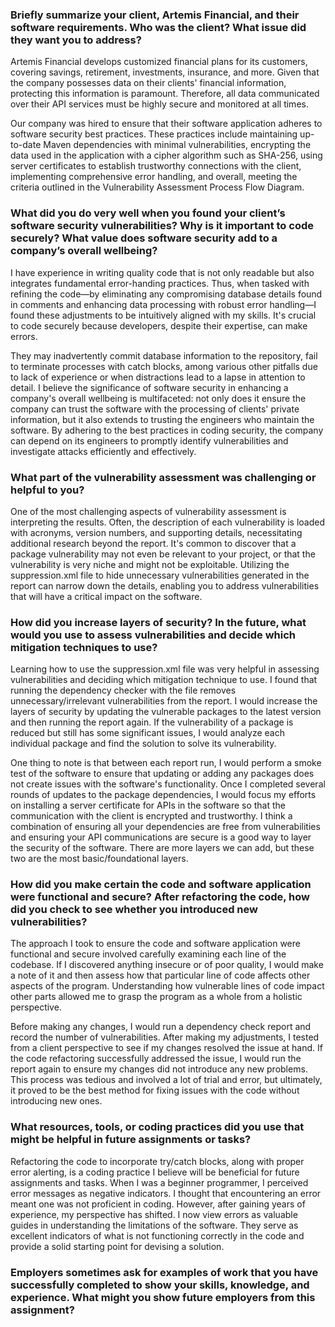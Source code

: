 ### Briefly summarize your client, Artemis Financial, and their software requirements. Who was the client? What issue did they want you to address?

Artemis Financial develops customized financial plans for its customers, covering savings, retirement, investments, insurance, and more. Given that the company possesses data on their clients' financial information, protecting this information is paramount. Therefore, all data communicated over their API services must be highly secure and monitored at all times.

Our company was hired to ensure that their software application adheres to software security best practices. These practices include maintaining up-to-date Maven dependencies with minimal vulnerabilities, encrypting the data used in the application with a cipher algorithm such as SHA-256, using server certificates to establish trustworthy connections with the client, implementing comprehensive error handling, and overall, meeting the criteria outlined in the Vulnerability Assessment Process Flow Diagram.

### What did you do very well when you found your client’s software security vulnerabilities? Why is it important to code securely? What value does software security add to a company’s overall wellbeing?

I have experience in writing quality code that is not only readable but also integrates fundamental error-handing practices. Thus, when tasked with refining the code—by eliminating any compromising database details found in comments and enhancing data processing with robust error handling—I found these adjustments to be intuitively aligned with my skills. It's crucial to code securely because developers, despite their expertise, can make errors.

They may inadvertently commit database information to the repository, fail to terminate processes with catch blocks, among various other pitfalls due to lack of experience or when distractions lead to a lapse in attention to detail. I believe the significance of software security in enhancing a company's overall wellbeing is multifaceted: not only does it ensure the company can trust the software with the processing of clients' private information, but it also extends to trusting the engineers who maintain the software. By adhering to the best practices in coding security, the company can depend on its engineers to promptly identify vulnerabilities and investigate attacks efficiently and effectively.

### What part of the vulnerability assessment was challenging or helpful to you?

One of the most challenging aspects of vulnerability assessment is interpreting the results. Often, the description of each vulnerability is loaded with acronyms, version numbers, and supporting details, necessitating additional research beyond the report. It's common to discover that a package vulnerability may not even be relevant to your project, or that the vulnerability is very niche and might not be exploitable. Utilizing the suppression.xml file to hide unnecessary vulnerabilities generated in the report can narrow down the details, enabling you to address vulnerabilities that will have a critical impact on the software.

### How did you increase layers of security? In the future, what would you use to assess vulnerabilities and decide which mitigation techniques to use?

Learning how to use the suppression.xml file was very helpful in assessing vulnerabilities and deciding which mitigation technique to use. I found that running the dependency checker with the file removes unnecessary/irrelevant vulnerabilities from the report. I would increase the layers of security by updating the vulnerable packages to the latest version and then running the report again. If the vulnerability of a package is reduced but still has some significant issues, I would analyze each individual package and find the solution to solve its vulnerability.

One thing to note is that between each report run, I would perform a smoke test of the software to ensure that updating or adding any packages does not create issues with the software's functionality. Once I completed several rounds of updates to the package dependencies, I would focus my efforts on installing a server certificate for APIs in the software so that the communication with the client is encrypted and trustworthy. I think a combination of ensuring all your dependencies are free from vulnerabilities and ensuring your API communications are secure is a good way to layer the security of the software. There are more layers we can add, but these two are the most basic/foundational layers.

### How did you make certain the code and software application were functional and secure? After refactoring the code, how did you check to see whether you introduced new vulnerabilities?

The approach I took to ensure the code and software application were functional and secure involved carefully examining each line of the codebase. If I discovered anything insecure or of poor quality, I would make a note of it and then assess how that particular line of code affects other aspects of the program. Understanding how vulnerable lines of code impact other parts allowed me to grasp the program as a whole from a holistic perspective.

Before making any changes, I would run a dependency check report and record the number of vulnerabilities. After making my adjustments, I tested from a client perspective to see if my changes resolved the issue at hand. If the code refactoring successfully addressed the issue, I would run the report again to ensure my changes did not introduce any new problems. This process was tedious and involved a lot of trial and error, but ultimately, it proved to be the best method for fixing issues with the code without introducing new ones.

### What resources, tools, or coding practices did you use that might be helpful in future assignments or tasks?

Refactoring the code to incorporate try/catch blocks, along with proper error alerting, is a coding practice I believe will be beneficial for future assignments and tasks. When I was a beginner programmer, I perceived error messages as negative indicators. I thought that encountering an error meant one was not proficient in coding. However, after gaining years of experience, my perspective has shifted. I now view errors as valuable guides in understanding the limitations of the software. They serve as excellent indicators of what is not functioning correctly in the code and provide a solid starting point for devising a solution.

### Employers sometimes ask for examples of work that you have successfully completed to show your skills, knowledge, and experience. What might you show future employers from this assignment?
